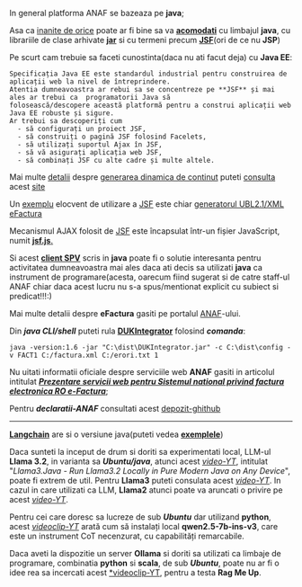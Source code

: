 
In general platforma ANAF se bazeaza pe **java**;

Asa ca [inanite de orice](https://www.linkedin.com/learning/java-ee-javaserver-faces-jsf) poate ar fi bine sa va [**acomodati**](https://medium.com/@niranjangirheindia/java-server-pages-jsp-and-javaserver-faces-jsf-4054162c3a46) cu limbajul **java**, cu librariile de clase arhivate  [**jar**](https://en.wikipedia.org/wiki/JAR_(file_format)) si cu termeni precum [**JSF**](https://docs.oracle.com/javaee/7/tutorial/jsf-ajax010.htm)(ori de ce nu **JSP**)

Pe scurt cam trebuie sa faceti cunostinta(daca nu ati facut deja) cu **Java EE**:

    Specificația Java EE este standardul industrial pentru construirea de aplicații web la nivel de întreprindere. 
    Atentia dumneavoastra ar rebui sa se concentreze pe **JSF** și mai ales ar trebui ca  programatorii Java să 
    folosească/descopere această platformă pentru a construi aplicații web Java EE robuste și sigure. 
    Ar trebui sa descoperiți cum 
      - să configurați un proiect JSF, 
      - să construiți o pagină JSF folosind Facelets, 
      - să utilizați suportul Ajax în JSF, 
      - să vă asigurați aplicația web JSF, 
      - să combinați JSF cu alte cadre și multe altele.

Mai multe [detalii](https://www.w3schools.blog/custom-validator-jsf) despre [generarea dinamica de continut](https://www.oracle.com/technical-resources/articles/java/enterprise-html5.html) puteti [consulta](https://www.w3schools.blog/jsf-tutorial) acest [site](https://forum.primefaces.org/viewtopic.php?t=34109)

Un [exemplu](https://www.tutorialspoint.com/jsf/jsf_quick_guide.htm) elocvent de utilizare a [JSF](https://mkyong.com/jsf2/how-to-include-javascript-file-in-jsf/) este chiar [generatorul UBL2.1/XML eFactura](https://www.anaf.ro/CompletareFactura/faces/factura/informatiigenerale.xhtml)

Mecanismul AJAX folosit de [JSF](https://docs.oracle.com/javaee/7/javaserver-faces-2-2/jsdocs/symbols/src/_Users_ejburns_Documents_JavaEE_workareas_mojarra-3MOJARRA_2_2X_ROLLING_jsf-demo_jsf-api_src_main_resources_jsf.js.html) este încapsulat într-un fișier JavaScript, numit [**jsf.js**. ](https://www.oreilly.com/library/view/mastering-javaserver-faces/9781782176466/ch07s11.html)

Si acest [**client SPV**](https://github.com/MfpAnaf/ClientSPV) scris in **java** poate fi o solutie interesanta pentru activitatea dumneavoastra mai ales daca ati decis sa utilizati **java** ca instrument de programare(acesta, oarecum fiind sugerat si de catre staff-ul ANAF chiar daca acest lucru nu s-a spus/mentionat explicit cu subiect si predicat!!!:)

Mai multe detalii despre **eFactura** gasiti pe portalul [ANAF](https://static.anaf.ro/static/10/Anaf/AsistentaContribuabili_r/Ghid_RO_eFactura.pdf)-ului.

Din ***java CLI/shell*** puteti rula  [**DUKIntegrator**](https://www.facebook.com/groups/3239944772705473/) folosind ***comanda***:

    java -version:1.6 -jar "C:\dist\DUKIntegrator.jar" -c C:\dist\config -v FACT1 C:/factura.xml C:/erori.txt 1

Nu uitati informatii oficiale despre serviciile web **ANAF** gasiti in articolul intitulat [***Prezentare servicii web pentru Sistemul national privind factura electronica RO e-Factura***](https://mfinante.gov.ro/static/10/eFactura/prezentare%20apeluri%20API%20E-factura.pdf);


Pentru ***declaratii-ANAF*** consultati acest [depozit-ghithub](https://github.com/IncrementalCommunity/declaratii-anaf/tree/master)

<hr/>

[**Langchain**](https://github.com/langchain4j/langchain4j?tab=readme-ov-file) are si o versiune java(puteti vedea [**exemplele**](https://github.com/langchain4j/langchain4j-examples/tree/main/other-examples/src/main/java))

Daca sunteti la inceput de drum si doriti sa experimentati local, LLM-ul **Llama 3.2**, in varianta sa ***Ubuntu/java***, atunci acest [*video-YT*](https://www.youtube.com/watch?v=64iXIsgesvI), intitulat "*Llama3.Java - Run Llama3.2 Locally in Pure Modern Java on Any Device*", poate fi extrem de util. Pentru **Llama3** puteti consulata acest [*video-YT*](https://www.youtube.com/watch?v=5n7rNkvqtgY). In cazul in care utilizati ca LLM, **Llama2** atunci poate va aruncati o privire pe acest [*video-YT*](https://www.youtube.com/watch?v=71t5vjSbfsI).

Pentru cei care doresc sa lucreze de sub ***Ubuntu*** dar utilizand **python**, acest [*videoclip-YT*](https://www.youtube.com/watch?v=2td5NYqIfOk) arată cum să instalați local **qwen2.5-7b-ins-v3**, care este un instrument CoT necenzurat, cu capabilități remarcabile.

Daca aveti la dispozitie un server **Ollama** si doriti sa utilizati ca limbaje de programare, combinatia **python** si **scala**, de sub ***Ubuntu***, poate nu ar fi o idee rea sa incercati acest [*videoclip-YT](https://www.fahdmirza.com/2024/08/install-rag-me-up-with-ollama-locally.html), pentru a testa **Rag Me Up**.
